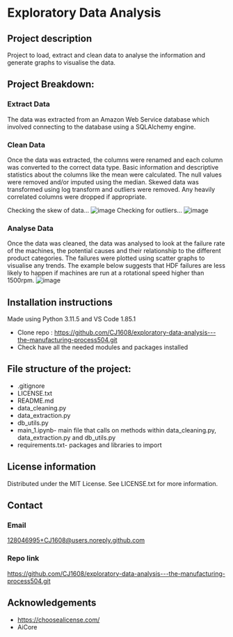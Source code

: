 # Exploratory Data Analysis


## Project description
Project to load, extract and clean data to analyse the information and generate graphs to visualise the data. 

## Project Breakdown:

### Extract Data 
The data was extracted from an Amazon Web Service database which involved connecting to the database using a SQLAlchemy engine. 

### Clean Data
Once the data was extracted, the columns were renamed and each column was converted to the correct data type. Basic information and descriptive statistics about the columns like the mean were calculated. The null values were removed and/or imputed using the median. Skewed data was transformed using log transform and outliers were removed. Any heavily correlated columns were dropped if appropriate. 

Checking the skew of data...
![image](https://github.com/CJ1608/exploratory-data-analysis---the-manufacturing-process504/assets/128046995/180ef567-f088-4f83-969c-9d99e049c3f2)
Checking for outliers...
![image](https://github.com/CJ1608/exploratory-data-analysis---the-manufacturing-process504/assets/128046995/17568284-cf52-4416-a2a3-d56f5052b245)

### Analyse Data 
Once the data was cleaned, the data was analysed to look at the failure rate of the machines, the potential causes and their relationship to the different product categories. 
The failures were plotted using scatter graphs to visualise any trends. The example below suggests that HDF failures are less likely to happen if machines are run at a rotational speed higher than 1500rpm. 
![image](https://github.com/CJ1608/exploratory-data-analysis---the-manufacturing-process504/assets/128046995/7218c459-dfa3-4ad0-afa1-6324a93e48bc)


## Installation instructions
Made using Python 3.11.5 and VS Code 1.85.1 

- Clone repo : https://github.com/CJ1608/exploratory-data-analysis---the-manufacturing-process504.git
- Check have all the needed modules and packages installed

## File structure of the project:
- .gitignore
- LICENSE.txt
- README.md
- data_cleaning.py
- data_extraction.py
- db_utils.py
- main_1.ipynb- main file that calls on methods within data_cleaning.py, data_extraction.py and db_utils.py
- requirements.txt- packages and libraries to import

  
## License information
Distributed under the MIT License. See LICENSE.txt for more information. 

## Contact 
### Email
128046995+CJ1608@users.noreply.github.com 
### Repo link
https://github.com/CJ1608/exploratory-data-analysis---the-manufacturing-process504.git

## Acknowledgements
- https://choosealicense.com/
- AiCore
